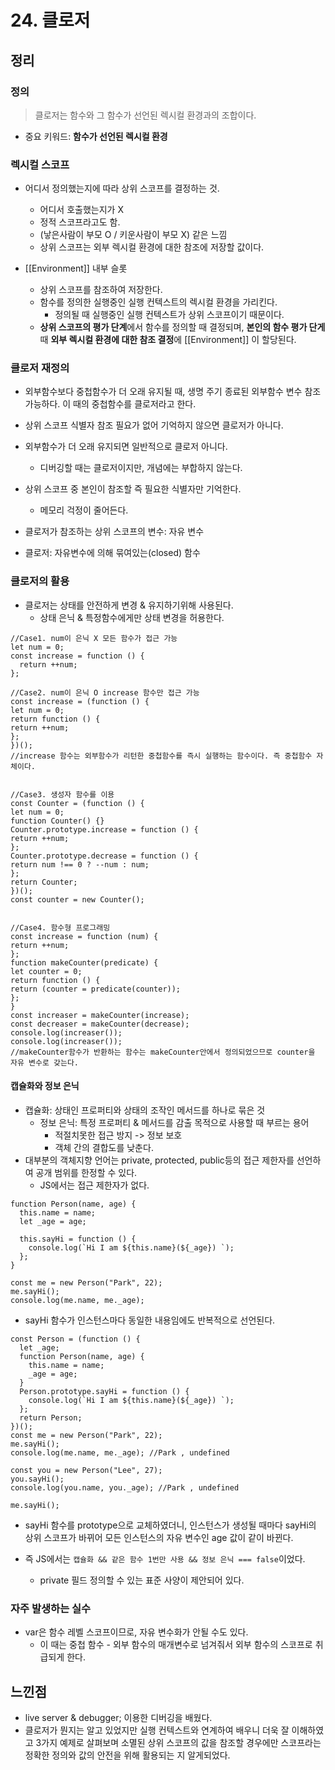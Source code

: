 # 24. 클로저

## 정리

### 정의

> 클로저는 함수와 그 함수가 선언된 렉시컬 환경과의 조합이다.

- 중요 키워드: **함수가 선언된 렉시컬 환경**

### 렉시컬 스코프

- 어디서 정의했는지에 따라 상위 스코프를 결정하는 것.

  - 어디서 호출했는지가 X
  - 정적 스코프라고도 함.
  - (낳은사람이 부모 O / 키운사람이 부모 X) 같은 느낌
  - 상위 스코프는 외부 렉시컬 환경에 대한 참조에 저장할 값이다.

- [[Environment]] 내부 슬롯
  - 상위 스코프를 참조하여 저장한다.
  - 함수를 정의한 실행중인 실행 컨텍스트의 렉시컬 환경을 가리킨다.
    - 정의될 때 실행중인 실행 컨텍스트가 상위 스코프이기 때문이다.
  - **상위 스코프의 평가 단계**에서 함수를 정의할 때 결정되며, **본인의 함수 평가 단게**때 **외부 렉시컬 환경에 대한 참조 결정**에 [[Environment]] 이 할당된다.

### 클로저 재정의

- 외부함수보다 중첩함수가 더 오래 유지될 때, 생명 주기 종료된 외부함수 변수 참조 가능하다. 이 때의 중첩함수를 클로저라고 한다.
- 상위 스코프 식별자 참조 필요가 없어 기억하지 않으면 클로저가 아니다.
- 외부함수가 더 오래 유지되면 일반적으로 클로저 아니다.
  - 디버깅할 때는 클로저이지만, 개념에는 부합하지 않는다.
- 상위 스코프 중 본인이 참조할 즉 필요한 식별자만 기억한다.

  - 메모리 걱정이 줄어든다.

- 클로저가 참조하는 상위 스코프의 변수: 자유 변수
- 클로저: 자유변수에 의해 묶여있는(closed) 함수

### 클로저의 활용

- 클로저는 상태를 안전하게 변경 & 유지하기위해 사용된다.
  - 상태 은닉 & 특정함수에게만 상태 변경을 허용한다.

```
//Case1. num이 은닉 X 모든 함수가 접근 가능
let num = 0;
const increase = function () {
  return ++num;
};

```

```
//Case2. num이 은닉 O increase 함수만 접근 가능
const increase = (function () {
let num = 0;
return function () {
return ++num;
};
})();
//increase 함수는 외부함수가 리턴한 중첩함수를 즉시 실행하는 함수이다. 즉 중첩함수 자체이다.

```

```

//Case3. 생성자 함수를 이용
const Counter = (function () {
let num = 0;
function Counter() {}
Counter.prototype.increase = function () {
return ++num;
};
Counter.prototype.decrease = function () {
return num !== 0 ? --num : num;
};
return Counter;
})();
const counter = new Counter();

```

```

//Case4. 함수형 프로그래밍
const increase = function (num) {
return ++num;
};
function makeCounter(predicate) {
let counter = 0;
return function () {
return (counter = predicate(counter));
};
}
const increaser = makeCounter(increase);
const decreaser = makeCounter(decrease);
console.log(increaser());
console.log(increaser());
//makeCounter함수가 반환하는 함수는 makeCounter안에서 정의되었으므로 counter을 자유 변수로 갖는다.

```

#### 캡슐화와 정보 은닉

- 캡슐화: 상태인 프로퍼티와 상태의 조작인 메서드를 하나로 묶은 것
  - 정보 은닉: 특정 프로퍼티 & 메서드를 감출 목적으로 사용할 때 부르는 용어
    - 적절치못한 접근 방지 -> 정보 보호
    - 객체 간의 결합도를 낮춘다.
- 대부분의 객체지향 언어는 private, protected, public등의 접근 제한자를 선언하여 공개 범위를 한정할 수 있다.
  - JS에서는 접근 제한자가 없다.

```
function Person(name, age) {
  this.name = name;
  let _age = age;

  this.sayHi = function () {
    console.log(`Hi I am ${this.name}(${_age}) `);
  };
}

const me = new Person("Park", 22);
me.sayHi();
console.log(me.name, me._age);

```

- sayHi 함수가 인스턴스마다 동일한 내용임에도 반복적으로 선언된다.

```
const Person = (function () {
  let _age;
  function Person(name, age) {
    this.name = name;
    _age = age;
  }
  Person.prototype.sayHi = function () {
    console.log(`Hi I am ${this.name}(${_age}) `);
  };
  return Person;
})();
const me = new Person("Park", 22);
me.sayHi();
console.log(me.name, me._age); //Park , undefined

const you = new Person("Lee", 27);
you.sayHi();
console.log(you.name, you._age); //Park , undefined

me.sayHi();
```

- sayHi 함수를 prototype으로 교체하였더니, 인스턴스가 생성될 때마다 sayHi의 상위 스코프가 바뀌어 모든 인스턴스의 자유 변수인 age 값이 같이 바뀐다.

- 즉 JS에서는 `캡슐화 && 같은 함수 1번만 사용 && 정보 은닉 === false`이었다.
  - private 필드 정의할 수 있는 표준 사양이 제안되어 있다.

### 자주 발생하는 실수

- var은 함수 레벨 스코프이므로, 자유 변수화가 안될 수도 있다.
  - 이 때는 중첩 함수 - 외부 함수의 매개변수로 넘겨줘서 외부 함수의 스코프로 취급되게 한다.

## 느낀점

- live server & debugger; 이용한 디버깅을 배웠다.
- 클로저가 뭔지는 알고 있었지만 실행 컨텍스트와 연계하여 배우니 더욱 잘 이해하였고 3가지 예제로 살펴보며 소멸된 상위 스코프의 값을 참조할 경우에만 스코프라는 정확한 정의와 값의 안전을 위해 활용되는 지 알게되었다.

